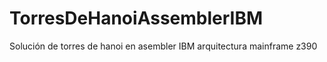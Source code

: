 # TorresDeHanoiAssemblerIBM
Solución de torres de hanoi en asembler IBM arquitectura mainframe z390
